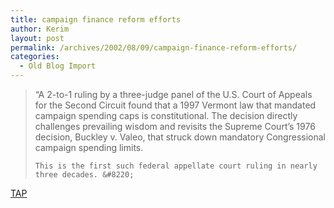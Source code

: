 ```yaml
---
title: campaign finance reform efforts
author: Kerim
layout: post
permalink: /archives/2002/08/09/campaign-finance-reform-efforts/
categories:
  - Old Blog Import
---
```


>   &#8220;A 2-to-1 ruling by a three-judge panel of the U.S. Court of Appeals for the Second Circuit found that a 1997 Vermont law that mandated campaign spending caps is constitutional. The decision directly challenges prevailing wisdom and revisits the Supreme Court&#8217;s 1976 decision, Buckley v. Valeo, that struck down mandatory Congressional campaign spending limits. 
>   
>   
>     This is the first such federal appellate court ruling in nearly three decades. &#8220;
>   


<a href="http://www.prospect.org/webfeatures/2002/08/tapped-s-08-05.html#500pmcfr" onclick="_gaq.push(['_trackEvent', 'outbound-article', 'http://www.prospect.org/webfeatures/2002/08/tapped-s-08-05.html#500pmcfr', 'TAP']);" >TAP</a>

